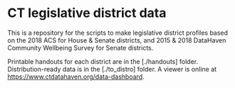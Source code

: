 # CT legislative district data

This is a repository for the scripts to make legislative district profiles based on the 2018 ACS for House & Senate districts, and 2015 & 2018 DataHaven Community Wellbeing Survey for Senate districts.

Printable handouts for each district are in the [./handouts] folder. Distribution-ready data is in the [./to_distro] folder. A viewer is online at https://www.ctdatahaven.org/data-dashboard.